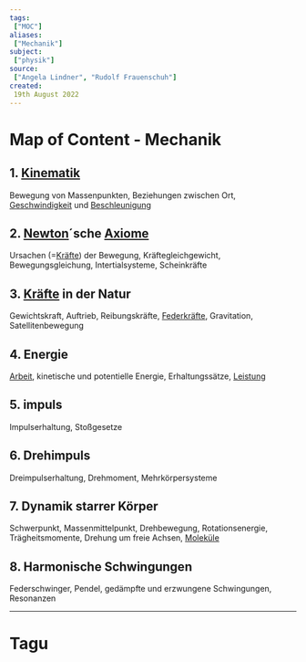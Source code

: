 ```yaml
---
tags:
 ["MOC"]
aliases:
 ["Mechanik"]
subject:
 ["physik"]
source:
 ["Angela Lindner", "Rudolf Frauenschuh"]
created:
 19th August 2022
---
```


# Map of Content - Mechanik

## 1. [Kinematik](Kinematik.md)

Bewegung von Massenpunkten, Beziehungen zwischen Ort, [Geschwindigkeit](Kinematik.md) und [Beschleunigung](Kinematik.md)

## 2. [Newton](Newtonsche%20Axiome.md)´sche [Axiome](../Mathe/Axiom.md)

Ursachen (=[Kräfte](Newtonsche%20Axiome.md)) der Bewegung, Kräftegleichgewicht, Bewegungsgleichung, Intertialsysteme, Scheinkräfte

## 3. [Kräfte](Newtonsche%20Axiome.md) in der Natur

 Gewichtskraft, Auftrieb, Reibungskräfte, [Federkräfte](Federkraft.md), Gravitation, Satellitenbewegung

## 4. Energie

 [Arbeit](Mechanische%20Arbeit.md), kinetische und potentielle Energie, Erhaltungssätze, [Leistung](Elektrische%20Leistung.md) 

## 5. impuls

Impulserhaltung, Stoßgesetze

## 6. Drehimpuls

Dreimpulserhaltung, Drehmoment, Mehrkörpersysteme

## 7. Dynamik starrer Körper

 Schwerpunkt, Massenmittelpunkt, Drehbewegung, Rotationsenergie, Trägheitsmomente, Drehung um freie Achsen, [Moleküle](../Chemie/Atombindung.md) 

## 8. Harmonische Schwingungen

 Federschwinger, Pendel, gedämpfte und erzwungene Schwingungen, Resonanzen

---

# Tagu